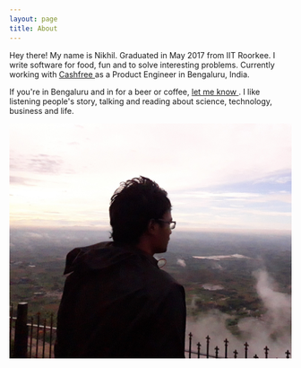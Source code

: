 ```yaml
---
layout: page
title: About
---
```


<p class=""> Hey there! My name is Nikhil. Graduated in May 2017 from
  IIT Roorkee. I write software for food, fun and to solve interesting
  problems. Currently working with
  <a href="https://www.cashfree.com/" target="_blank"> Cashfree </a>
  as a Product Engineer in Bengaluru, India.  </p>

<p class=""> If you're in Bengaluru and in for a beer or coffee,
  <a href="/contact"> let me know </a>. I like listening people's story,
  talking and reading about science, technology, business and life.</p>

![Display Picture](/public/profile.jpg)
